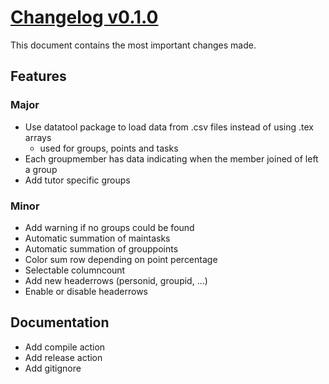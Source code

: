 # [Changelog v0.1.0](changelogs/v0.1.0.md)

This document contains the most important changes made.

## Features

### Major
- Use datatool package to load data from .csv files instead of using .tex arrays
    - used for groups, points and tasks
- Each groupmember has data indicating when the member joined of left a group
- Add tutor specific groups

### Minor
- Add warning if no groups could be found
- Automatic summation of maintasks
- Automatic summation of grouppoints
- Color sum row depending on point percentage
- Selectable columncount
- Add new headerrows (personid, groupid, ...)
- Enable or disable headerrows

## Documentation
- Add compile action
- Add release action
- Add gitignore
